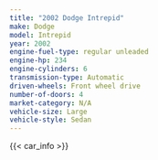 ```yaml
---
title: "2002 Dodge Intrepid"
make: Dodge
model: Intrepid
year: 2002
engine-fuel-type: regular unleaded
engine-hp: 234
engine-cylinders: 6
transmission-type: Automatic
driven-wheels: Front wheel drive
number-of-doors: 4
market-category: N/A
vehicle-size: Large
vehicle-style: Sedan
---
```


{{< car_info >}}
